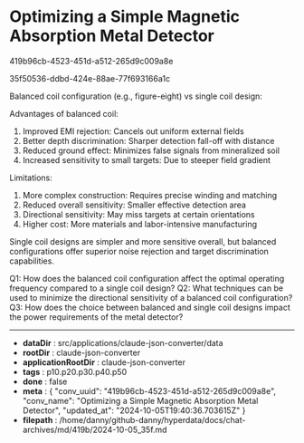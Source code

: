 # Optimizing a Simple Magnetic Absorption Metal Detector

419b96cb-4523-451d-a512-265d9c009a8e

35f50536-ddbd-424e-88ae-77f693166a1c

 Balanced coil configuration (e.g., figure-eight) vs single coil design:

Advantages of balanced coil:
1. Improved EMI rejection: Cancels out uniform external fields
2. Better depth discrimination: Sharper detection fall-off with distance
3. Reduced ground effect: Minimizes false signals from mineralized soil
4. Increased sensitivity to small targets: Due to steeper field gradient

Limitations:
1. More complex construction: Requires precise winding and matching
2. Reduced overall sensitivity: Smaller effective detection area
3. Directional sensitivity: May miss targets at certain orientations
4. Higher cost: More materials and labor-intensive manufacturing

Single coil designs are simpler and more sensitive overall, but balanced configurations offer superior noise rejection and target discrimination capabilities.

Q1: How does the balanced coil configuration affect the optimal operating frequency compared to a single coil design?
Q2: What techniques can be used to minimize the directional sensitivity of a balanced coil configuration?
Q3: How does the choice between balanced and single coil designs impact the power requirements of the metal detector?

---

* **dataDir** : src/applications/claude-json-converter/data
* **rootDir** : claude-json-converter
* **applicationRootDir** : claude-json-converter
* **tags** : p10.p20.p30.p40.p50
* **done** : false
* **meta** : {
  "conv_uuid": "419b96cb-4523-451d-a512-265d9c009a8e",
  "conv_name": "Optimizing a Simple Magnetic Absorption Metal Detector",
  "updated_at": "2024-10-05T19:40:36.703615Z"
}
* **filepath** : /home/danny/github-danny/hyperdata/docs/chat-archives/md/419b/2024-10-05_35f.md